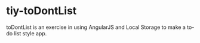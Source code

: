 # tiy-toDontList
toDontList is an exercise in using AngularJS and Local Storage to make a to-do list style app.
